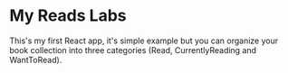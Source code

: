 # My Reads Labs

This's my first React app, it's simple example but you can organize your book collection into three categories (Read, CurrentlyReading and WantToRead).